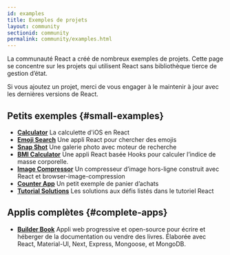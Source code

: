 ```yaml
---
id: examples
title: Exemples de projets
layout: community
sectionid: community
permalink: community/examples.html
---
```


La communauté React a créé de nombreux exemples de projets.  Cette page se concentre sur les projets qui utilisent React sans bibliothèque tierce de gestion d’état.

Si vous ajoutez un projet, merci de vous engager à le maintenir à jour avec les dernières versions de React.

## Petits exemples {#small-examples}

* **[Calculator](https://github.com/ahfarmer/calculator)** La calculette d'iOS en React
* **[Emoji Search](https://github.com/ahfarmer/emoji-search)** Une appli React pour chercher des emojis
* **[Snap Shot](https://github.com/Yog9/SnapShot)** Une galerie photo avec moteur de recherche
* **[BMI Calculator](https://github.com/GermaVinsmoke/bmi-calculator)** Une appli React basée Hooks pour calculer l’indice de masse corporelle.
* **[Image Compressor](https://github.com/RaulB-masai/react-image-compressor)** Un compresseur d’image hors-ligne construit avec React et browser-image-compression
* **[Counter App](https://github.com/arnab-datta/counter-app)** Un petit exemple de panier d’achats
* **[Tutorial Solutions](https://github.com/harman052/react-tutorial-solutions)** Les solutions aux défis listés dans le tutoriel React

## Applis complètes {#complete-apps}

* **[Builder Book](https://github.com/builderbook/builderbook)** Appli web progressive et open-source pour écrire et héberger de la documentation ou vendre des livres. Élaborée avec React, Material-UI, Next, Express, Mongoose, et MongoDB.

